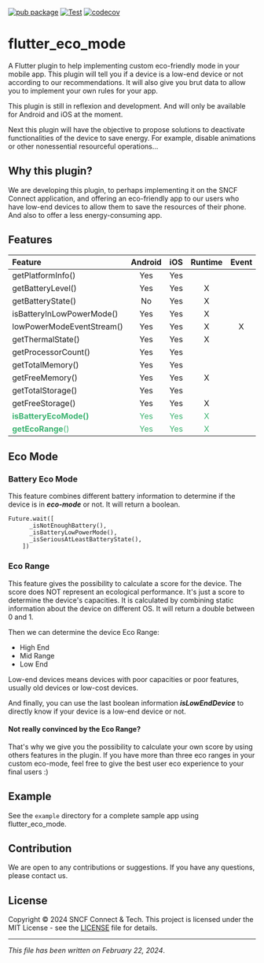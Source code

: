 [![pub package](https://img.shields.io/pub/v/flutter_google_wallet.svg)](https://pub.dev/packages/flutter_eco_mode)
[![Test](https://github.com/voyages-sncf-technologies/flutter_eco_mode/actions/workflows/test.yaml/badge.svg)](https://github.com/voyages-sncf-technologies/flutter_eco_mode/actions/workflows/test.yaml)
[![codecov](https://codecov.io/gh/voyages-sncf-technologies/flutter_eco_mode/branch/main/graph/badge.svg)](https://codecov.io/gh/voyages-sncf-technologies/flutter_eco_mode)

# flutter_eco_mode

A Flutter plugin to help implementing custom eco-friendly mode in your mobile app. This plugin will tell you if a device
is a low-end device or not according to our recommendations. 
It will also give you brut data to allow you to implement
your own rules for your app.

This plugin is still in reflexion and development. And will only be available for Android and iOS at the moment.

Next this plugin will have the objective to propose solutions to deactivate functionalities of the device to
save energy. For example, disable animations or other nonessential resourceful operations...

## Why this plugin?

We are developing this plugin, to perhaps implementing it on the SNCF Connect application, and offering an
eco-friendly app to our users who have low-end devices to allow them to save the resources of their phone. And
also to offer a less energy-consuming app.

## Features

| Feature                                                                                      |                 Android                 |                   iOS                   |                Runtime                | Event |
|:---------------------------------------------------------------------------------------------|:---------------------------------------:|:---------------------------------------:|:-------------------------------------:|:-----:|
| getPlatformInfo()                                                                            |                   Yes                   |                   Yes                   |                                       |       |
| getBatteryLevel()                                                                            |                   Yes                   |                   Yes                   |                   X                   |       |
| getBatteryState()                                                                            |                   No                    |                   Yes                   |                   X                   |       |
| isBatteryInLowPowerMode()                                                                    |                   Yes                   |                   Yes                   |                   X                   |       |
| lowPowerModeEventStream()                                                                    |                   Yes                   |                   Yes                   |                   X                   |   X   |
| getThermalState()                                                                            |                   Yes                   |                   Yes                   |                   X                   |       |
| getProcessorCount()                                                                          |                   Yes                   |                   Yes                   |                                       |       |
| getTotalMemory()                                                                             |                   Yes                   |                   Yes                   |                                       |       |
| getFreeMemory()                                                                              |                   Yes                   |                   Yes                   |                   X                   |       |
| getTotalStorage()                                                                            |                   Yes                   |                   Yes                   |                                       |       |
| getFreeStorage()                                                                             |                   Yes                   |                   Yes                   |                   X                   |       |
| <span style="color: #3CB371">**isBatteryEcoMode()**</span>                                   | <span style="color: #3CB371">Yes</span> | <span style="color: #3CB371">Yes</span> | <span style="color: #3CB371">X</span> |       |
| <span style="color: #3CB371">**getEcoRange**()</span>                                        | <span style="color: #3CB371">Yes</span> | <span style="color: #3CB371">Yes</span> | <span style="color: #3CB371">X</span> |       |


## Eco Mode
### Battery Eco Mode

This feature combines different battery information to determine if the device is in **_eco-mode_** or not. 
It will return a boolean.

```
Future.wait([
      _isNotEnoughBattery(),
      _isBatteryLowPowerMode(),
      _isSeriousAtLeastBatteryState(),
    ])
``` 
### Eco Range
This feature gives the possibility to calculate a score for the device.
The score does NOT represent an ecological performance. 
It's just a score to determine the device's capacities.
It is calculated by combining static information about the device on different OS.
It will return a double between 0 and 1.

Then we can determine the device Eco Range:
- High End
- Mid Range
- Low End

Low-end devices means devices with poor capacities or poor features, usually old devices or low-cost devices.

And finally, you can use the last boolean information **_isLowEndDevice_** to directly know if your device is a low-end device or not.

#### Not really convinced by the Eco Range?

That's why we give you the possibility to calculate your own score by using others features in the plugin.
If you have more than three eco ranges in your custom eco-mode, 
feel free to give the best user eco experience to your final users :)

## Example

See the `example` directory for a complete sample app using flutter_eco_mode.


## Contribution

We are open to any contributions or suggestions. If you have any questions, please contact us.

## License

Copyright © 2024 SNCF Connect & Tech.
This project is licensed under the MIT License - see the [LICENSE](LICENSE) file for details.

***

_This file has been written on February 22, 2024_.

